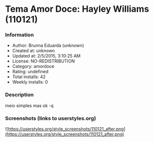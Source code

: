 # Tema Amor Doce: Hayley Williams (110121)

### Information
- Author: Brunna Eduarda (unknown)
- Created at: unknown
- Updated at: 2/5/2015, 3:10:25 AM
- License: NO-REDISTRIBUTION
- Category: amordoce
- Rating: undefined
- Total installs: 42
- Weekly installs: 0


### Description
meio simples mas ok -q


### Screenshots (links to userstyles.org)
![https://userstyles.org/style_screenshots/110121_after.png](https://userstyles.org/style_screenshots/110121_after.png)


